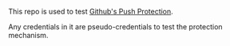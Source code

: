 This repo is used to test [Github's Push Protection](https://docs.github.com/en/enterprise-cloud@latest/code-security/secret-scanning/push-protection-for-repositories-and-organizations). 

Any credentials in it are pseudo-credentials to test the protection mechanism.
